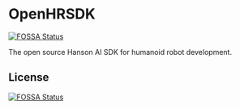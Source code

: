 # OpenHRSDK
[![FOSSA Status](https://app.fossa.com/api/projects/git%2Bgithub.com%2Fglicerico%2Fopen-hrsdk.svg?type=shield)](https://app.fossa.com/projects/git%2Bgithub.com%2Fglicerico%2Fopen-hrsdk?ref=badge_shield)

The open source Hanson AI SDK for humanoid robot development.


## License
[![FOSSA Status](https://app.fossa.com/api/projects/git%2Bgithub.com%2Fglicerico%2Fopen-hrsdk.svg?type=large)](https://app.fossa.com/projects/git%2Bgithub.com%2Fglicerico%2Fopen-hrsdk?ref=badge_large)
